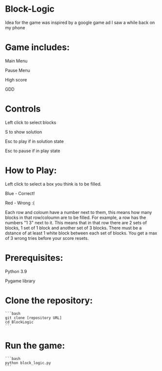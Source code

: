 # Block-Logic
Idea for the game was inspired by a google game ad I saw a while back on my phone


# Game includes:

Main Menu

Pause Menu

High score

GDD



# Controls

Left click to select blocks

S to show solution

Esc to play if in solution state

Esc to pause if in play state



# How to Play:

Left click to select a box you think is to be filled.

Blue - Correct!

Red - Wrong :(

Each row and coloum have a number next to them, this means how many blocks in that row/coloumn are to be filled. For example, a row has the numbers "1 3" next to it. This means that in that row there are 2 sets of blocks, 1 set of 1 block and another set of 3 blocks. There must be a dstance of at least 1 white block between each set of blocks. You get a max of 3 wrong tries before your score resets.




# Prerequisites:

Python 3.9

Pygame library

# Clone the repository:

    ```bash
    git clone [repository URL]
    cd BlockLogic
    ```
# Run the game:

    ```bash
    python block_logic.py
    ```
